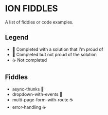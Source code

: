 ION FIDDLES
===========

A list of fiddles or code examples.

Legend
------
- :star2: Completed with a solution that I'm proud of
- :poop: Completed but not proud of the solution
- :coffee: Not completed

Fiddles
-------

- async-thunks :star2:
- dropdown-with-events :poop:
- multi-page-form-with-route :coffee:
- error-handling :coffee:
